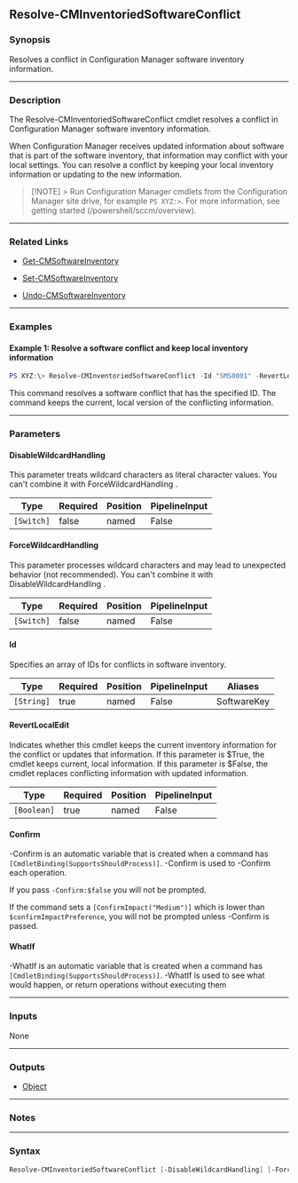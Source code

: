 Resolve-CMInventoriedSoftwareConflict
-------------------------------------




### Synopsis
Resolves a conflict in Configuration Manager software inventory information.



---


### Description

The Resolve-CMInventoriedSoftwareConflict cmdlet resolves a conflict in Configuration Manager software inventory information.



When Configuration Manager receives updated information about software that is part of the software inventory, that information may conflict with your local settings. You can resolve a conflict by keeping your local inventory information or updating to the new information.



> [!NOTE] > Run Configuration Manager cmdlets from the Configuration Manager site drive, for example `PS XYZ:>`. For more information, see getting started (/powershell/sccm/overview).



---


### Related Links
* [Get-CMSoftwareInventory](Get-CMSoftwareInventory)



* [Set-CMSoftwareInventory](Set-CMSoftwareInventory)



* [Undo-CMSoftwareInventory](Undo-CMSoftwareInventory)





---


### Examples
#### Example 1: Resolve a software conflict and keep local inventory information
```PowerShell
PS XYZ:\> Resolve-CMInventoriedSoftwareConflict -Id "SMS0001" -RevertLocalEdit $True
```
This command resolves a software conflict that has the specified ID. The command keeps the current, local version of the conflicting information.


---


### Parameters
#### **DisableWildcardHandling**

This parameter treats wildcard characters as literal character values. You can't combine it with ForceWildcardHandling .






|Type      |Required|Position|PipelineInput|
|----------|--------|--------|-------------|
|`[Switch]`|false   |named   |False        |



#### **ForceWildcardHandling**

This parameter processes wildcard characters and may lead to unexpected behavior (not recommended). You can't combine it with DisableWildcardHandling .






|Type      |Required|Position|PipelineInput|
|----------|--------|--------|-------------|
|`[Switch]`|false   |named   |False        |



#### **Id**

Specifies an array of IDs for conflicts in software inventory.






|Type      |Required|Position|PipelineInput|Aliases    |
|----------|--------|--------|-------------|-----------|
|`[String]`|true    |named   |False        |SoftwareKey|



#### **RevertLocalEdit**

Indicates whether this cmdlet keeps the current inventory information for the conflict or updates that information. If this parameter is $True, the cmdlet keeps current, local information. If this parameter is $False, the cmdlet replaces conflicting information with updated information.






|Type       |Required|Position|PipelineInput|
|-----------|--------|--------|-------------|
|`[Boolean]`|true    |named   |False        |



#### **Confirm**
-Confirm is an automatic variable that is created when a command has ```[CmdletBinding(SupportsShouldProcess)]```.
-Confirm is used to -Confirm each operation.

If you pass ```-Confirm:$false``` you will not be prompted.


If the command sets a ```[ConfirmImpact("Medium")]``` which is lower than ```$confirmImpactPreference```, you will not be prompted unless -Confirm is passed.

#### **WhatIf**
-WhatIf is an automatic variable that is created when a command has ```[CmdletBinding(SupportsShouldProcess)]```.
-WhatIf is used to see what would happen, or return operations without executing them


---


### Inputs
None





---


### Outputs
* [Object](https://learn.microsoft.com/en-us/dotnet/api/System.Object)






---


### Notes




---


### Syntax
```PowerShell
Resolve-CMInventoriedSoftwareConflict [-DisableWildcardHandling] [-ForceWildcardHandling] -Id <String> -RevertLocalEdit <Boolean> [-Confirm] [-WhatIf] [<CommonParameters>]
```
